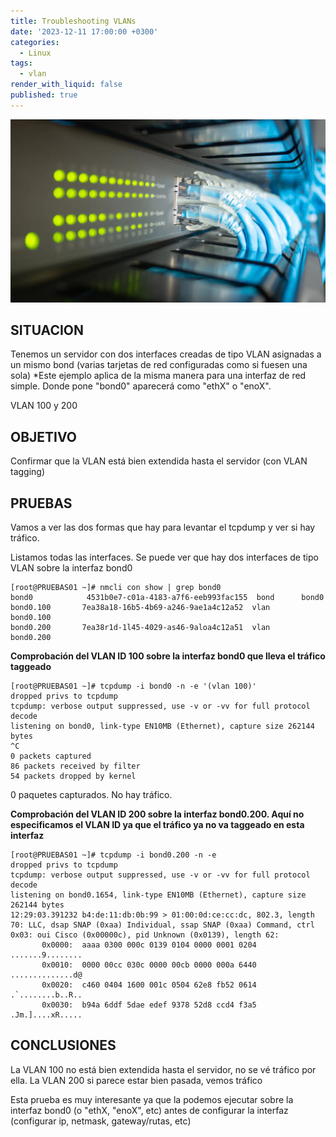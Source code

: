 ```yaml
---
title: Troubleshooting VLANs
date: '2023-12-11 17:00:00 +0300'
categories:
  - Linux
tags:
  - vlan
render_with_liquid: false
published: true
---
```


![switch](/assets/img/common/switch1.jpg)

## SITUACION

Tenemos un servidor con dos interfaces creadas de tipo VLAN asignadas a un mismo bond (varias tarjetas de red configuradas como si fuesen una sola)
*Este ejemplo aplica de la misma manera para una interfaz de red simple. Donde pone "bond0" aparecerá como "ethX" o "enoX".

VLAN 100 y 200

## OBJETIVO

Confirmar que la VLAN está bien extendida hasta el servidor (con VLAN tagging)

## PRUEBAS

Vamos a ver las dos formas que hay para levantar el tcpdump y ver si hay tráfico.

Listamos todas las interfaces. Se puede ver que hay dos interfaces de tipo VLAN sobre la interfaz bond0
```plaintext
[root@PRUEBAS01 ~]# nmcli con show | grep bond0
bond0            4531b0e7-c01a-4183-a7f6-eeb993fac155  bond      bond0
bond0.100       7ea38a18-16b5-4b69-a246-9ae1a4c12a52  vlan      bond0.100
bond0.200       7ea38r1d-1l45-4029-as46-9aloa4c12a51  vlan      bond0.200
```

**Comprobación del VLAN ID 100 sobre la interfaz bond0 que lleva el tráfico taggeado**
```plaintext
[root@PRUEBAS01 ~]# tcpdump -i bond0 -n -e '(vlan 100)'
dropped privs to tcpdump
tcpdump: verbose output suppressed, use -v or -vv for full protocol decode
listening on bond0, link-type EN10MB (Ethernet), capture size 262144 bytes
^C
0 packets captured
86 packets received by filter
54 packets dropped by kernel
```
0 paquetes capturados. No hay tráfico.

**Comprobación del VLAN ID 200 sobre la interfaz bond0.200. Aquí no especificamos el VLAN ID ya que el tráfico ya no va taggeado en esta interfaz**
```plaintext
[root@PRUEBAS01 ~]# tcpdump -i bond0.200 -n -e
dropped privs to tcpdump
tcpdump: verbose output suppressed, use -v or -vv for full protocol decode
listening on bond0.1654, link-type EN10MB (Ethernet), capture size 262144 bytes
12:29:03.391232 b4:de:11:db:0b:99 > 01:00:0d:ce:cc:dc, 802.3, length 70: LLC, dsap SNAP (0xaa) Individual, ssap SNAP (0xaa) Command, ctrl 0x03: oui Cisco (0x00000c), pid Unknown (0x0139), length 62:
       0x0000:  aaaa 0300 000c 0139 0104 0000 0001 0204  .......9........
       0x0010:  0000 00cc 030c 0000 00cb 0000 000a 6440  ..............d@
       0x0020:  c460 0404 1600 001c 0504 62e8 fb52 0614  .`........b..R..
       0x0030:  b94a 6ddf 5dae edef 9378 52d8 ccd4 f3a5  .Jm.]....xR.....
```	   

## CONCLUSIONES

La VLAN 100 no está bien extendida hasta el servidor, no se vé tráfico por ella.
La VLAN 200 si parece estar bien pasada, vemos tráfico

Esta prueba es muy interesante ya que la podemos ejecutar sobre la interfaz bond0 (o "ethX, "enoX", etc) antes de configurar la interfaz (configurar ip, netmask, gateway/rutas, etc)
